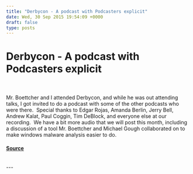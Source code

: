 ```yaml
---
title: "Derbycon - A podcast with Podcasters explicit"
date: Wed, 30 Sep 2015 19:54:09 +0000
draft: false
type: posts
---
```

# Derbycon - A podcast with Podcasters explicit

<br/>

<br/>
Mr. Boettcher and I attended Derbycon, and while he was out attending talks, I got invited to do a podcast with some of the other podcasts who were there.  Special thanks to Edgar Rojas, Amanda Berlin, Jerry Bell, Andrew Kalat, Paul Coggin, Tim DeBlock, and everyone else at our recording.  We have a bit more audio that we will post this month, including a discussion of a tool Mr. Boettcher and Michael Gough collaborated on to make windows malware analysis easier to do.

#### [Source](https://traffic.libsyn.com/secure/brakeingsecurity/Derbycon_podcast_of_podcasters.mp3)

<br/>
---

